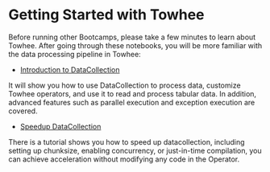 # Getting Started with Towhee

Before running other Bootcamps, please take a few minutes to learn about Towhee. After going through these notebooks, you will be more familiar with the data processing pipeline in Towhee:

- [Introduction to DataCollection](getting_started_with_datacollection.ipynb)

It will show you how to use DataCollection to process data, customize Towhee operators, and use it to read and process tabular data. In addition, advanced features such as parallel execution and exception execution are covered.

- [Speedup DataCollection](speedup_datacollection.ipynb)

There is a tutorial shows you how to speed up datacollection, including setting up chunksize, enabling concurrency, or just-in-time compilation, you can achieve acceleration without modifying any code in the Operator.
